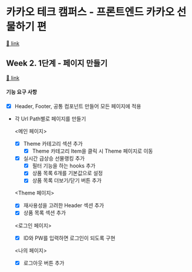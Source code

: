 # 카카오 테크 캠퍼스 - 프론트엔드 카카오 선물하기 편

[🔗 link](https://edu.nextstep.camp/s/hazAC9xa)

## Week 2. 1단계 - 페이지 만들기

[🔗 link](https://edu.nextstep.camp/s/hazAC9xa/ls/QzV1ncxk)

#### 기능 요구 사항
- [x] Header, Footer, 공통 컴포넌트 만들어 모든 페이지에 적용
- 각 Url Path별로 페이지를 만들기

  <메인 페이지>
  - [x] Theme 카테고리 섹션 추가
    - [x] Theme 카테고리 Item을 클릭 시 Theme 페이지로 이동
  - [x] 실시간 급상승 선물랭킹 추가
    - [x] 필터 기능을 하는 hooks 추가
    - [x] 상품 목록 6개를 기본값으로 설정
    - [x] 상품 목록 더보기/닫기 버튼 추가

  <Theme 페이지>
  - [x] 재사용성을 고려한 Header 섹션 추가
  - [x] 상품 목록 섹션 추가

  <로그인 페이지>
  - [x] ID와 PW를 입력하면 로그인이 되도록 구현

  <나의 페이지>
  - [x] 로그아웃 버튼 추가